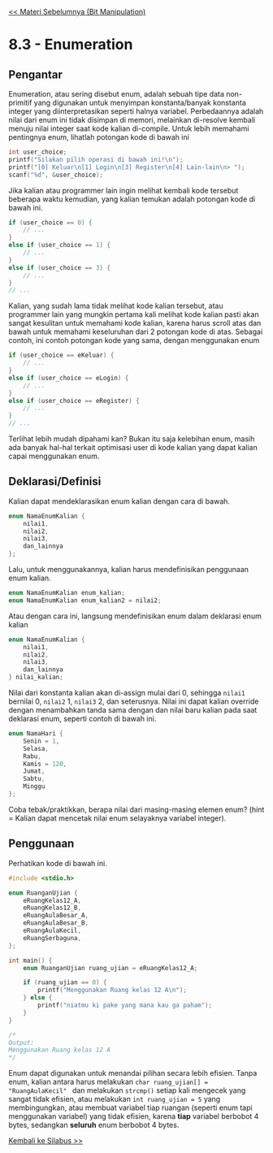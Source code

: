 [<< Materi Sebelumnya (Bit Manipulation)](2-BitManipulation.md)

# 8.3 - Enumeration

## Pengantar

Enumeration, atau sering disebut enum, adalah sebuah tipe data non-primitif yang digunakan untuk menyimpan konstanta/banyak konstanta integer yang diinterpretasikan seperti halnya variabel. Perbedaannya adalah nilai dari enum ini tidak disimpan di memori, melainkan di-resolve kembali menuju nilai integer saat kode kalian di-compile.
Untuk lebih memahami pentingnya enum, lihatlah potongan kode di bawah ini

```c
int user_choice;
printf("Silakan pilih operasi di bawah ini!\n");
printf("[0] Keluar\n[1] Login\n[3] Register\n[4] Lain-lain\n> ");
scanf("%d", &user_choice);
```

Jika kalian atau programmer lain ingin melihat kembali kode tersebut beberapa waktu kemudian, yang kalian temukan adalah potongan kode di bawah ini.

```c
if (user_choice == 0) {
    // ...
}
else if (user_choice == 1) {
    // ...
}
else if (user_choice == 3) {
    // ...
}
// ...
```

Kalian, yang sudah lama tidak melihat kode kalian tersebut, atau programmer lain yang mungkin pertama kali melihat kode kalian pasti akan sangat kesulitan untuk memahami kode kalian, karena harus scroll atas dan bawah untuk memahami keseluruhan dari 2 potongan kode di atas. Sebagai contoh, ini contoh potongan kode yang sama, dengan menggunakan enum

```c
if (user_choice == eKeluar) {
    // ...
}
else if (user_choice == eLogin) {
    // ...
}
else if (user_choice == eRegister) {
    // ...
}
// ...
```

Terlihat lebih mudah dipahami kan? Bukan itu saja kelebihan enum, masih ada banyak hal-hal terkait optimisasi user di kode kalian yang dapat kalian capai menggunakan enum.

## Deklarasi/Definisi

Kalian dapat mendeklarasikan enum kalian dengan cara di bawah.

```c
enum NamaEnumKalian {
    nilai1,
    nilai2,
    nilai3,
    dan_lainnya
};
```

Lalu, untuk menggunakannya, kalian harus mendefinisikan penggunaan enum kalian.

```c
enum NamaEnumKalian enum_kalian;
enum NamaEnumKalian enum_kalian2 = nilai2;
```

Atau dengan cara ini, langsung mendefinisikan enum dalam deklarasi enum kalian

```c
enum NamaEnumKalian {
    nilai1,
    nilai2,
    nilai3,
    dan_lainnya
} nilai_kalian;
```

Nilai dari konstanta kalian akan di-assign mulai dari 0, sehingga `nilai1` bernilai 0, `nilai2` 1, `nilai3` 2, dan seterusnya. Nilai ini dapat kalian override dengan menambahkan tanda sama dengan dan nilai baru kalian pada saat deklarasi enum, seperti contoh di bawah ini.

```c
enum NamaHari {
    Senin = 1,
    Selasa,
    Rabu,
    Kamis = 120,
    Jumat,
    Sabtu,
    Minggu
};
```

Coba tebak/praktikkan, berapa nilai dari masing-masing elemen enum? (hint = Kalian dapat mencetak nilai enum selayaknya variabel integer).

## Penggunaan

Perhatikan kode di bawah ini.

```c
#include <stdio.h>

enum RuanganUjian {
    eRuangKelas12_A,
    eRuangKelas12_B,
    eRuangAulaBesar_A,
    eRuangAulaBesar_B,
    eRuangAulaKecil,
    eRuangSerbaguna,
};

int main() {
    enum RuanganUjian ruang_ujian = eRuangKelas12_A;

    if (ruang_ujian == 0) {
        printf("Menggunakan Ruang kelas 12 A\n");
    } else {
        printf("niatmu ki pake yang mana kau ga paham");
    }
}

/*
Output:
Menggunakan Ruang kelas 12 A
*/
```

Enum dapat digunakan untuk menandai pilihan secara lebih efisien. Tanpa enum, kalian antara harus melakukan `char ruang_ujian[] = "RuangAulaKecil" ` dan melakukan `strcmp()` setiap kali mengecek yang sangat tidak efisien, atau melakukan `int ruang_ujian = 5` yang membingungkan, atau membuat variabel tiap ruangan (seperti enum tapi menggunakan variabel) yang tidak efisien, karena **tiap** variabel berbobot 4 bytes, sedangkan **seluruh** enum berbobot 4 bytes.

[Kembali ke Silabus >>](../silabus.md)
